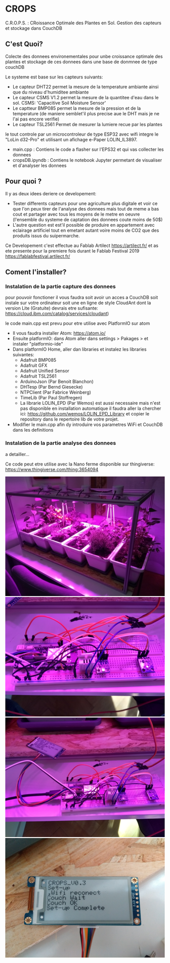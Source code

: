 # CROPS
C.R.O.P.S. : CRoissance Optimale des Plantes en Sol. Gestion des capteurs et stockage dans CouchDB

## C'est Quoi?
Colecte des donnees environementales pour unbe croissance optimale des plantes
et stockage de ces donnees dans une base de donmnee de type couchDB

Le systeme est base sur les capteurs suivants:
 - Le capteur DHT22 permet la mesure de la temperature ambiante
   ainsi que du niveau d'humiditee ambiante
 - Le capteur CSMS V1.2 permet la mesure de la quantitee d'eau dans le sol.
   CSMS: 'Capacitive Soil Moisture Sensor'
 - Le captteur BMP085 permet la mesure de la pression et de la temperature
   (de maniere semblet'il plus precise aue le DHT mais je ne l'ai pas encore verifie)
 - Le capteur TSL2561 Permet de mesurer la lumiere recue par les plantes
 
 le tout controle par un microcontroleur de type ESP32 avec wifi integre le "LoLin d32-Pro" et utilisant un afichage e-Paper LOLIN_IL3897.
 
 - main.cpp       : Contiens le code a flasher sur l'EPS32 et qui vas collecter les donnees
 - cropsDB.ipyndb : Contiens le notebook Jupyter permetant de visualiser et d'analyser les donnees
 
## Pour quoi ?
Il y as deux idees deriere ce developement:
- Tester differents capteurs pour une agriculture plus digitale et voir ce que l'on peux tirer de l'analyse des donnees mais tout de meme a bas cout et partager avec tous les moyens de le metre en oeuvre (l'ensemble du systeme de captation des donnees coute moins de 50$)
- L'autre question est est'il possible de produire en appartement avec eclairage artificiel tout en emetant autant voire moins de CO2 que des produits issus du suipermarche.

Ce Developement c'est effectue au Fablab Artilect https://artilect.fr/ et as ete presente pour la premiere fois durant le Fablab Festival 2019 https://fablabfestival.artilect.fr/
 
## Coment l'installer?

### Instalation de la partie capture des donnees
pour pouvoir fonctioner il vous faudra soit avoir un acces a CouchDB soit instale sur votre ordinateur soit une en ligne de style CloudAnt dont la version Lite (Gratuite) devrais etre sufisante: https://cloud.ibm.com/catalog/services/cloudant) 

le code main.cpp est prevu pour etre utilise avec PlatformIO sur atom
* Il vous faudra installer Atom: https://atom.io/
* Ensuite platformIO: dans Atom aller dans settings > Pakages > et instaler "platformio-ide"
* Dans platformIO Home, aller dan libraries et instalez les libraries suivantes:
  * Adafruit BMP085 
  * Adafruit GFX
  * Adafruit Unified Sensor
  * Adafruit TSL2561
  * ArduinoJson (Par Benoit Blanchon)
  * DHTesp (Par Bernd Giesecke)
  * NTPClient (Par Fabrice Weinberg)
  * TimeLib (Par Paul Stoffregen)
  * La librarie LOLIN_EPD (Par Wemos) est aussi necessaire mais n'est pas disponible en installation automatique il faudra aller la chercher ici: https://github.com/wemos/LOLIN_EPD_Library et copier le repository dans le repertoire lib de votre projet.
* Modifier le main.cpp afin dy introduire vos parametres WiFi et CouchDB dans les definitions 
 
### Instalation de la partie analyse des donnees
a detailler...
 
Ce code peut etre utilise avec la Nano ferme disponible sur thingiverse: https://www.thingiverse.com/thing:3654094

![NanoFarm Picture](https://github.com/kolergy/CROPS/blob/master/IMG_20190528_093121088.jpg)
![Sensor Board Layout1](https://github.com/kolergy/CROPS/blob/master/IMG_20190604_190130655_HDR.jpg)
![Sensor Board Layout2](https://github.com/kolergy/CROPS/blob/master/IMG_20190604_190144534_HDR.jpg)
![Display initial set-up](https://github.com/kolergy/CROPS/blob/master/IMG_20190604_190254926.jpg)

